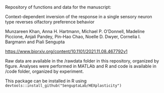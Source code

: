Repository of functions and data for the manuscript:

Context-dependent inversion of the response in a single sensory neuron type reverses olfactory preference behavior

Munzareen Khan, Anna H. Hartmann, Michael P. O’Donnell, Madeline Piccione, Anjali Pandey, Pin-Hao Chao, Noelle D. Dwyer, Cornelia I. Bargmann and Piali Sengupta

https://www.biorxiv.org/content/10.1101/2021.11.08.467792v1

Raw data are available in the /rawdata folder in this repository, organized by figure. Analyses were performed in MATLAb and R and code is available in /code folder, organized by experiment.

This package can be installed in R using `devtools::install_github("SenguptaLab/HEXplasticity")`
